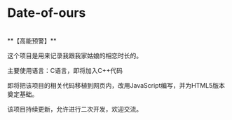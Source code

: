 # Date-of-ours
<br/>
**【高能预警】**

这个项目是用来记录我跟我家姑娘的相恋时长的。

主要使用语言：C语言，即将加入C++代码

即将把该项目的相关代码移植到网页内，改用JavaScript编写，并为HTML5版本奠定基础。

该项目持续更新，允许进行二次开发，欢迎交流。
